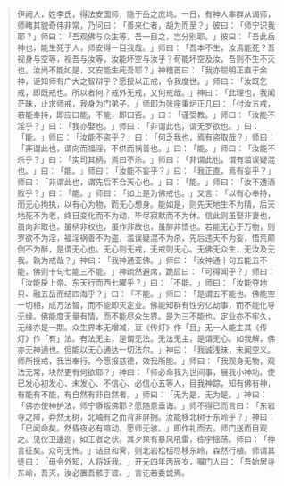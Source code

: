 > 伊阙人，姓李氏，得法安国师，隐于岳之庞坞。一日，有神人率群从谒师，师睹其貌奇伟非常，乃问曰：​「善来仁者，胡为而至？​」彼曰：​「师宁识我耶？​」师曰：​「吾观佛与众生等，吾一目之，岂分别耶。​」彼曰：​「吾此岳神也，能生死于人，师安得一目我哉。​」师曰：​「吾本不生，汝焉能死？吾视身与空等，视吾与汝等，汝能坏空与汝乎？苟能坏空及汝，吾则不生不灭也。汝尚不能如是，又安能生死吾耶？​」神稽首曰：​「我亦聪明正直于余神，讵知师有广大之智辩乎？愿授以正戒，令我度世。​」师曰：​「汝既乞戒，即既戒也。所以者何？戒外无戒，又何戒哉。​」神曰：​「此理也，我闻茫昧，止求师戒，我身为门弟子。​」师即为张座秉炉正几曰：​「付汝五戒，若能奉持，即应曰能，不能，即曰否。​」曰：​「谨受教。​」师曰：​「汝能不淫乎？​」曰：​「我亦娶也。​」师曰：​「非谓此也，谓无罗欲也。​」曰：​「能。​」师曰：​「汝能不盗乎？​」曰：​「何乏我也，焉有盗取哉？​」师曰：​「非谓此也，谓向而福淫，不供而祸善也。​」曰：​「能。​」师曰：​「汝能不杀乎？​」曰：​「实司其柄，焉曰不杀。​」师曰：​「非谓此也，谓有滥误疑混也。​」曰：​「能。​」师曰：​「汝能不妄乎？​」曰：​「我正直，焉有妄乎？​」师曰：​「非谓此也，谓先后不合天心也。​」曰：​「能。​」师曰：​「汝不遭酒败乎？​」曰：​「能。​」师曰：​「如上是为佛戒也。​」又言：​「以有心奉持，而无心拘执，以有心为物，而无心想身。能如是，则先天地生不为精，后天地死不为老，终日变化而不为动，毕尽寂默而不为休。信此则虽娶非妻也，虽向非取也，虽柄非权也，虽作非故也，虽醉非悟也。若能无心于万物，则罗欲不为淫，福淫祸善不为盗，滥误疑混不为杀，先后违天不为妄，悟荒颠倒不为醉，是谓无心也。无心则无戒，无戒则无心。无佛无众生，无汝及无我。孰为戒哉？​」神曰：​「我神通亚佛。​」师曰：​「汝神通十句五能五不能，佛则十句七能三不能。​」神疏然避席，跪启曰：​「可得闻乎？​」师曰：​「汝能戾上帝、东天行而西七曜乎？​」曰：​「不能。​」师曰：​「汝能夺地只、融五岳而结四海乎？​」曰：​「不能。​」师曰：​「是谓五不能也。佛能空一切相，成万法智，而不能即灭定业。佛能知群有性穷亿劫事，而不能化导无缘。佛能度无量有情，而不能尽众生界。是为三不能也。定业亦不牢久，无缘亦是一期。众生界本无增减，亘《传灯》作「且」无一人能主其《传灯》作「有」法。有法无主，是谓无法。无法无主，是谓无心。如我解，佛亦无神通也。但能以无心通达一切法尔。​」神曰：​「我诚浅昧，未闻空义。师所授戒，我当奉行。今愿报慈德，效我所能。​」师曰：​「我观身无物，观法无常，块然更有何欲耶？​」神曰：​「师必命我为世间事，展我小神功。使已发心初发心、未发心、不信心、必信心五等人，目我神踪，知有佛有神，有能有不能，有自然有非自然者。​」师曰：​「无为是，无为是。​」神曰：​「佛亦使神护法，师宁隳叛佛耶？愿随意垂诲。​」师不得已而言曰：​「东岩寺之障，莽然无树，北岫有之而背非屏拥。汝能移北树于东岭乎？​」神曰：​「已闻命矣。然昏夜必有喧动，愿师无骇。​」即作礼而去。师门送而目观之。见仪卫逶迤，如王者之状。其夕果有暴风吼雷，栋宇摇荡。师曰：​「神言征矣。众可无怖。​」诘旦和霁，则北岩松栝尽移东岭，森然行植。师谓其徒曰：​「毋令外知，人将妖我。​」开元四年丙辰岁，嘱门人曰：​「吾始居寺东岭，吾灭，汝必置吾骸于彼。​」言讫若委蜕焉。


